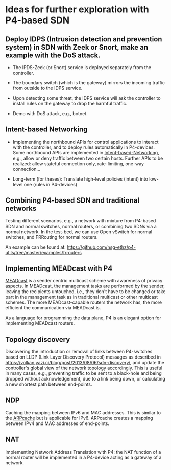 # Ideas for further exploration with P4-based SDN

## Deploy IDPS (Intrusion detection and prevention system) in SDN with Zeek or Snort, make an example with the DoS attack.

+ The IPDS-Zeek (or Snort) service is deployed separately from the controller.

+ The boundary switch (which is the gateway) mirrors the incoming traffic from outside to the IDPS service.
  
+ Upon detecting some threat, the IDPS service will ask the controller to install rules on the gateway to drop the harmful traffic.

+ Demo with DoS attack, e.g., botnet.


## Intent-based Networking
  
+ Implementing the northbound APIs for control applications to interact with the controller, and to deploy rules automatically in P4-devices. Some northbound APIs are implemented in [Intent-based-Networking](../Intent-based-Networking), e.g., allow or deny traffic between two certain hosts. Further APIs to be realized: allow stateful connection only, rate-limiting, one-way connection...

+ Long-term (for theses): Translate high-level policies (intent) into low-level one (rules in P4-devices)

## Combining P4-based SDN and traditional networks

Testing different scenarios, e.g., a network with mixture from P4-based SDN and normal switches, normal routers, or combining two SDNs via a normal network. In the test-bed, we can use Open vSwitch for normal switches, and FRRouting for normal routers.

An example can be found at: https://github.com/nsg-ethz/p4-utils/tree/master/examples/frrouters


## Implementing MEADcast with P4

[MEADcast](https://www.iariajournals.org/security/tocv12n12.html) is a sender centric multicast scheme with awareness of privacy aspects.  In MEADcast, the management tasks are performed by the sender, leaving the recipients untouched, i.e., they don't have to be changed or take part in the management task as in traditional multicast or other multicast schemes. The more MEADcast-capable routers the network has, the more efficient the communication via MEADcast is.

As a language for programming the data plane, P4 is an elegant option for implementing MEADcast routers.


## Topology discovery

Discovering the introduction or removal of links between P4-switches based on LLDP (Link Layer Discovery Protocol) messages as described in https://volkan.yazi.ci/blog/post/2013/08/06/sdn-discovery/, and update the controller's global view of the network topology accordingly. This is useful in many cases, e.g., preventing traffic to be sent to a black-hole and being dropped without acknowledgement, due to a link being down, or calculating a new shortest path between end-points.


## NDP

Caching the mapping between IPv6 and MAC addresses. This is similar to the [ARPcache](../ARPcache) but is applicable for IPv6. ARPcache creates a mapping between IPv4 and MAC addresses of end-points.


## NAT

Implementing Network Address Translation with P4: the NAT function of a normal router will be implemented in a P4-device acting as a gateway of a network.
